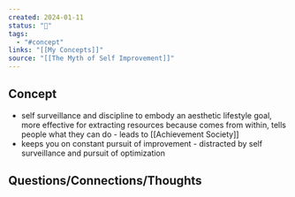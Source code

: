 ```yaml
---
created: 2024-01-11
status: "🔴"
tags:
  - "#concept"
links: "[[My Concepts]]"
source: "[[The Myth of Self Improvement]]"
---
```

## Concept
- self surveillance and discipline to embody an aesthetic lifestyle goal, more effective for extracting resources because comes from within, tells people what they can do - leads to [[Achievement Society]]
- keeps you on constant pursuit of improvement - distracted by self surveillance and pursuit of optimization
## Questions/Connections/Thoughts